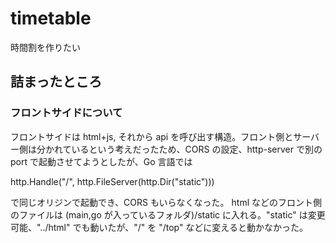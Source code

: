 # timetable
 時間割を作りたい


## 詰まったところ

### フロントサイドについて
フロントサイドは html+js, それから api を呼び出す構造。フロント側とサーバー側は分かれているという考えだったため、CORS の設定、http-server で別の port で起動させてようとしたが、Go 言語では

http.Handle("/", http.FileServer(http.Dir("static")))

で同じオリジンで起動でき、CORS もいらなくなった。
html などのフロント側のファイルは (main,go が入っているフォルダ)/static に入れる。"static" は変更可能、"../html" でも動いたが、"/" を "/top" などに変えると動かなかった。